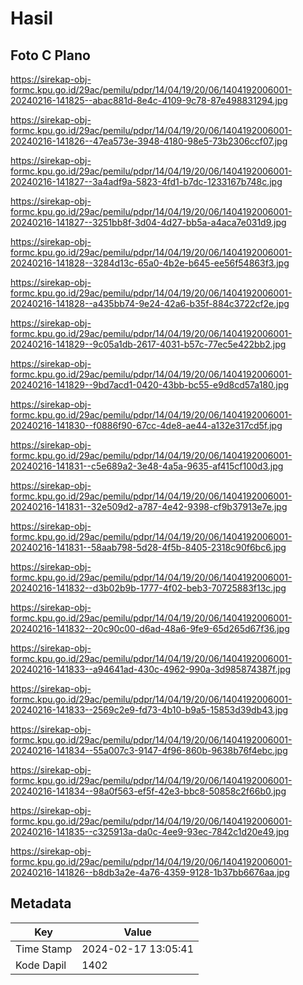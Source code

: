 # Hasil

## Foto C Plano

https://sirekap-obj-formc.kpu.go.id/29ac/pemilu/pdpr/14/04/19/20/06/1404192006001-20240216-141825--abac881d-8e4c-4109-9c78-87e498831294.jpg

https://sirekap-obj-formc.kpu.go.id/29ac/pemilu/pdpr/14/04/19/20/06/1404192006001-20240216-141826--47ea573e-3948-4180-98e5-73b2306ccf07.jpg

https://sirekap-obj-formc.kpu.go.id/29ac/pemilu/pdpr/14/04/19/20/06/1404192006001-20240216-141827--3a4adf9a-5823-4fd1-b7dc-1233167b748c.jpg

https://sirekap-obj-formc.kpu.go.id/29ac/pemilu/pdpr/14/04/19/20/06/1404192006001-20240216-141827--3251bb8f-3d04-4d27-bb5a-a4aca7e031d9.jpg

https://sirekap-obj-formc.kpu.go.id/29ac/pemilu/pdpr/14/04/19/20/06/1404192006001-20240216-141828--3284d13c-65a0-4b2e-b645-ee56f54863f3.jpg

https://sirekap-obj-formc.kpu.go.id/29ac/pemilu/pdpr/14/04/19/20/06/1404192006001-20240216-141828--a435bb74-9e24-42a6-b35f-884c3722cf2e.jpg

https://sirekap-obj-formc.kpu.go.id/29ac/pemilu/pdpr/14/04/19/20/06/1404192006001-20240216-141829--9c05a1db-2617-4031-b57c-77ec5e422bb2.jpg

https://sirekap-obj-formc.kpu.go.id/29ac/pemilu/pdpr/14/04/19/20/06/1404192006001-20240216-141829--9bd7acd1-0420-43bb-bc55-e9d8cd57a180.jpg

https://sirekap-obj-formc.kpu.go.id/29ac/pemilu/pdpr/14/04/19/20/06/1404192006001-20240216-141830--f0886f90-67cc-4de8-ae44-a132e317cd5f.jpg

https://sirekap-obj-formc.kpu.go.id/29ac/pemilu/pdpr/14/04/19/20/06/1404192006001-20240216-141831--c5e689a2-3e48-4a5a-9635-af415cf100d3.jpg

https://sirekap-obj-formc.kpu.go.id/29ac/pemilu/pdpr/14/04/19/20/06/1404192006001-20240216-141831--32e509d2-a787-4e42-9398-cf9b37913e7e.jpg

https://sirekap-obj-formc.kpu.go.id/29ac/pemilu/pdpr/14/04/19/20/06/1404192006001-20240216-141831--58aab798-5d28-4f5b-8405-2318c90f6bc6.jpg

https://sirekap-obj-formc.kpu.go.id/29ac/pemilu/pdpr/14/04/19/20/06/1404192006001-20240216-141832--d3b02b9b-1777-4f02-beb3-70725883f13c.jpg

https://sirekap-obj-formc.kpu.go.id/29ac/pemilu/pdpr/14/04/19/20/06/1404192006001-20240216-141832--20c90c00-d6ad-48a6-9fe9-65d265d67f36.jpg

https://sirekap-obj-formc.kpu.go.id/29ac/pemilu/pdpr/14/04/19/20/06/1404192006001-20240216-141833--a94641ad-430c-4962-990a-3d985874387f.jpg

https://sirekap-obj-formc.kpu.go.id/29ac/pemilu/pdpr/14/04/19/20/06/1404192006001-20240216-141833--2569c2e9-fd73-4b10-b9a5-15853d39db43.jpg

https://sirekap-obj-formc.kpu.go.id/29ac/pemilu/pdpr/14/04/19/20/06/1404192006001-20240216-141834--55a007c3-9147-4f96-860b-9638b76f4ebc.jpg

https://sirekap-obj-formc.kpu.go.id/29ac/pemilu/pdpr/14/04/19/20/06/1404192006001-20240216-141834--98a0f563-ef5f-42e3-bbc8-50858c2f66b0.jpg

https://sirekap-obj-formc.kpu.go.id/29ac/pemilu/pdpr/14/04/19/20/06/1404192006001-20240216-141835--c325913a-da0c-4ee9-93ec-7842c1d20e49.jpg

https://sirekap-obj-formc.kpu.go.id/29ac/pemilu/pdpr/14/04/19/20/06/1404192006001-20240216-141826--b8db3a2e-4a76-4359-9128-1b37bb6676aa.jpg


## Metadata

| Key        | Value               |
| ---------- | ------------------- |
| Time Stamp | 2024-02-17 13:05:41 |
| Kode Dapil | 1402                |



